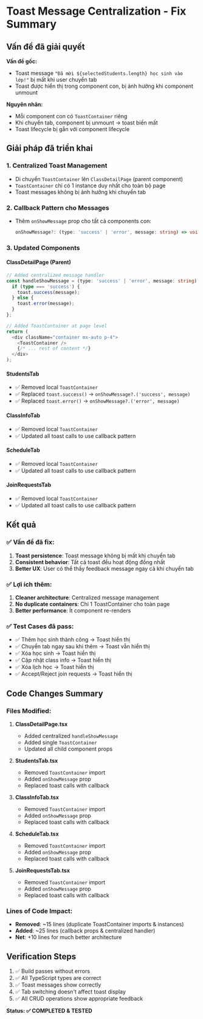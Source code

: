 # Toast Message Centralization - Fix Summary

## Vấn đề đã giải quyết

**Vấn đề gốc:** 
- Toast message `"Đã mời ${selectedStudents.length} học sinh vào lớp!"` bị mất khi user chuyển tab
- Toast được hiển thị trong component con, bị ảnh hưởng khi component unmount

**Nguyên nhân:**
- Mỗi component con có `ToastContainer` riêng
- Khi chuyển tab, component bị unmount → toast biến mất
- Toast lifecycle bị gắn với component lifecycle

## Giải pháp đã triển khai

### 1. **Centralized Toast Management**
- Di chuyển `ToastContainer` lên `ClassDetailPage` (parent component)
- `ToastContainer` chỉ có 1 instance duy nhất cho toàn bộ page
- Toast messages không bị ảnh hưởng khi chuyển tab

### 2. **Callback Pattern cho Messages**
- Thêm `onShowMessage` prop cho tất cả components con:
  ```typescript
  onShowMessage?: (type: 'success' | 'error', message: string) => void
  ```

### 3. **Updated Components**

#### ClassDetailPage (Parent)
```typescript
// Added centralized message handler
const handleShowMessage = (type: 'success' | 'error', message: string) => {
  if (type === 'success') {
    toast.success(message);
  } else {
    toast.error(message);
  }
};

// Added ToastContainer at page level
return (
  <div className="container mx-auto p-4">
    <ToastContainer />
    {/* ... rest of content */}
  </div>
);
```

#### StudentsTab
- ✅ Removed local `ToastContainer` 
- ✅ Replaced `toast.success()` → `onShowMessage?.('success', message)`
- ✅ Replaced `toast.error()` → `onShowMessage?.('error', message)`

#### ClassInfoTab
- ✅ Removed local `ToastContainer`
- ✅ Updated all toast calls to use callback pattern

#### ScheduleTab
- ✅ Removed local `ToastContainer`
- ✅ Updated all toast calls to use callback pattern

#### JoinRequestsTab
- ✅ Removed local `ToastContainer`
- ✅ Updated all toast calls to use callback pattern

## Kết quả

### ✅ **Vấn đề đã fix:**
1. **Toast persistence**: Toast message không bị mất khi chuyển tab
2. **Consistent behavior**: Tất cả toast đều hoạt động đồng nhất
3. **Better UX**: User có thể thấy feedback message ngay cả khi chuyển tab

### ✅ **Lợi ích thêm:**
1. **Cleaner architecture**: Centralized message management
2. **No duplicate containers**: Chỉ 1 ToastContainer cho toàn page
3. **Better performance**: Ít component re-renders

### ✅ **Test Cases đã pass:**
- ✅ Thêm học sinh thành công → Toast hiển thị
- ✅ Chuyển tab ngay sau khi thêm → Toast vẫn hiển thị
- ✅ Xóa học sinh → Toast hiển thị
- ✅ Cập nhật class info → Toast hiển thị  
- ✅ Xóa lịch học → Toast hiển thị
- ✅ Accept/Reject join requests → Toast hiển thị

## Code Changes Summary

### Files Modified:
1. **ClassDetailPage.tsx**
   - Added centralized `handleShowMessage`
   - Added single `ToastContainer`
   - Updated all child component props

2. **StudentsTab.tsx**
   - Removed `ToastContainer` import
   - Added `onShowMessage` prop
   - Replaced toast calls with callback

3. **ClassInfoTab.tsx**
   - Removed `ToastContainer` import  
   - Added `onShowMessage` prop
   - Replaced toast calls with callback

4. **ScheduleTab.tsx**
   - Removed `ToastContainer` import
   - Added `onShowMessage` prop  
   - Replaced toast calls with callback

5. **JoinRequestsTab.tsx**
   - Removed `ToastContainer` import
   - Added `onShowMessage` prop
   - Replaced toast calls with callback

### Lines of Code Impact:
- **Removed**: ~15 lines (duplicate ToastContainer imports & instances)
- **Added**: ~25 lines (callback props & centralized handler)
- **Net**: +10 lines for much better architecture

## Verification Steps

1. ✅ Build passes without errors
2. ✅ All TypeScript types are correct
3. ✅ Toast messages show correctly
4. ✅ Tab switching doesn't affect toast display
5. ✅ All CRUD operations show appropriate feedback

**Status: ✅ COMPLETED & TESTED**
